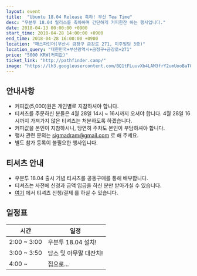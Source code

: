 ```yaml
---
layout: event
title:  "Ubuntu 18.04 Release 축하! 부산 Tea Time"
desc: "우분투 18.04 릴리스를 축하하며 간단하게 커피한잔 하는 행사입니다."
date: 2018-04-13 00:00:00 +0900
start_time: 2018-04-28 14:00:00 +0900
end_time: 2018-04-28 16:00:00 +0900
location: "패스파인더(부산시 금정구 금강로 271, 미주빌딩 3층)"
location_query: "대한민국+부산광역시+금정구+금강로+271"
price: "5000 KRW(커피값)"
ticket_link: "http://pathfinder.camp/"
image: "https://lh3.googleusercontent.com/BQ1tFLuuvXb4LAM3frY2umUooBaT0_Oy7MJ78x7usxRXWGzP2ZmZ5qkn7BxQaQCOJb5Q3F0wj8jgEnzQsmNiL9wb6LtWUGX134WbRj1WCIf2RQgUiRjN-Szt4uphLeDrx10gZj6G1YFm_yV_jS-mGX3qZCcOQc0cSJ1XgJjVgRP2fIkGzJFctqWWdIkWU2iN-Keckcxb3R8xOkC0Tx6mJg7hXNtyXrbJBnh0mjWaInr-NI-DFcncBWVlpLZGtjBp-t1_GtZRzYZMIZtSO1MwWKT9QkJtK5gWJkjFQAykOOtXCM4vvPWTxhU7eigQSmyRUZahazOt223-FrANViNOYdhkCJ6Nx68F-lJJ8ucjXS2ii4O8OfEu_Uo651KTdwqemLlIK1F-9vuQ37qNWzDAp5hJhzmaU_f1GY-g4Hk2SEs8ufoJce3M3EsI7HSTnUuXirtxSzdt3ADJEQF-I5wKnpSnwHHNMwnNarKA8DoppdoLMLOqxGxdDAUK3OM7gMuZB5GBlWFRUJIA7tAtcs7CdGcHChu_6LIgPl7DuDG5dBDPwNknJum7exn24WkxKl8LzfDeexkEHldtvBjHrQd1vq2bZ2EUr5rsZjY1dS0TMCn9Rq9BECIRfGkx2gCLHGo1jsyT1U0oObf2r1SbM_tcHn0Mz1GA3ykt=w2856-h1606-no"
---
```


## 안내사항

- 커피값(5,000)원은 개인별로 지참하셔야 합니다.
- 티셔츠를 주문하신 분들은 4월 28일 14시 ~ 16시까지 오셔야 합니다. 4월 28일 16시까지 가져가지 않은 티셔츠는 처분하도록 하겠습니다.
- 커피값을 본인이 지참하시니, 당연히 주차도 본인이 부담하셔야 합니다.
- 행사 관련 문의는 sigmadram@gmail.com 로 해 주세요.
- 별도 참가 등록이 불필요한 행사입니다.

## 티셔츠 안내

- 우분투 18.04 출시 기념 티셔츠를 공동구매를 통해 배부합니다.
- 티셔츠는 사전에 신청과 금액 입금을 하신 분만 받아가실 수 있습니다.
- [여기](https://survey.ubuntu-kr.org/index.php/387149?lang=ko) 에서 티셔츠 신청/결제 를 하실 수 있습니다.

## 일정표

시간 | 일정
--- | ---
2:00 ~ 3:00 | 우분투 18.04 설치!
3:00 ~ 3:50 | 담소 및 아무말 대잔치!
4:00 ~ | 집으로...
